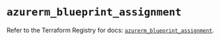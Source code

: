 # `azurerm_blueprint_assignment`

Refer to the Terraform Registry for docs: [`azurerm_blueprint_assignment`](https://registry.terraform.io/providers/hashicorp/azurerm/4.0.1/docs/resources/blueprint_assignment).
